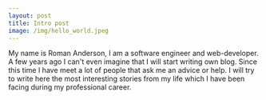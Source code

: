 ```yaml
---
layout: post
title: Intro post
image: /img/hello_world.jpeg
---
```


My name is Roman Anderson, I am a software engineer and web-developer.
A few years ago I can't even imagine that I will start writing own blog.
Since this time I have meet a lot of people that ask me an advice or help.
I will try to write here the most interesting stories from my life which I have been facing during my professional career.
